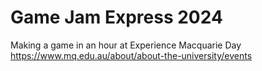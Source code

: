 # Game Jam Express 2024
Making a game in an hour at Experience Macquarie Day
https://www.mq.edu.au/about/about-the-university/events
